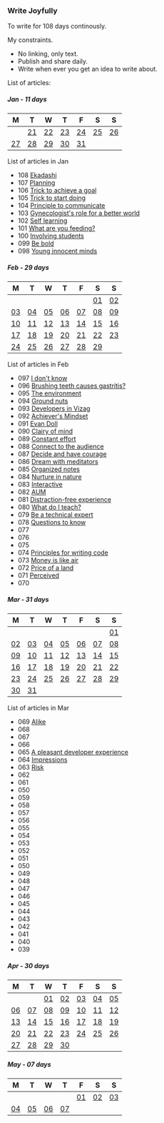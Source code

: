 ### Write Joyfully 

To write for 108 days continously.  

My constraints.
+ No linking, only text.
+ Publish and share daily.
+ Write when ever you get an idea to write about.
  
List of articles:  

##### Jan - 11 days  

| M | T | W | T | F | S | S |
| -- | -- | -- | -- | -- | -- | -- |
|        | [21](108-ekadashi) | [22](107-planning) | [23](106-trick-to-achieve-a-goal) | [24](105-trick-to-start-doing) | [25](104-principle-to-communicate) | [26](103-gynecologists-role) |  
| [27](102-self-learning) | [28](101-what-are-you-feeding) | [29](100-involving-students) | [30](099-be-bold) | [31](098-young-innocent-minds) |        |        |  
  
  
List of articles in Jan
+ 108 [Ekadashi](108-ekadashi)
+ 107 [Planning](107-planning)
+ 106 [Trick to achieve a goal](106-trick-to-achieve-a-goal)
+ 105 [Trick to start doing](105-trick-to-start-doing)
+ 104 [Principle to communicate](104-principle-to-communicate)
+ 103 [Gynecologist's role for a better world](103-gynecologists-role)
+ 102 [Self learning](102-self-learning)
+ 101 [What are you feeding?](101-what-are-you-feeding)
+ 100 [Involving students](100-involving-students)
+ 099 [Be bold](099-be-bold)
+ 098 [Young innocent minds](098-young-innocent-minds)

##### Feb - 29 days   

| M | T | W | T | F | S | S |  
| -- | -- | -- | -- | -- | -- | -- |  
|        |        |        |        |        | [01](097-i-dont-know) | [02](096-brushing-teeth) |  
| [03](095-the-environment) | [04](094-groundnuts) | [05](093-developers-in-vizag) | [06](092-achiever-mindset) | [07](091-evan-doll) | [08](090-clarity-of-mind) | [09](089-constant-effort) |  
| [10](088-connect-to-the-audience) | [11](087-decide-and-have-courage) | [12](086-dream-with-meditators) | [13](085-organized-notes) | [14](084-nurture-in-nature) | [15](083-interactive) | [16](082-aum) |  
| [17](081-distraction-free-experience) | [18](080-what-do-i-teach) | [19](079-be-a-technical-expert) | [20](078-questions-to-know) | [21]() | [22]() | [23]() |  
| [24]() | [25](074-principles-for-writing-code) | [26](073-money-is-like-air) | [27](072-price-of-a-land) | [28](071-perceived) | [29]() |        |  
  
List of articles in Feb  
+ 097 [I don't know](097-i-dont-know)
+ 096 [Brushing teeth causes gastritis?](096-brushing-teeth)
+ 095 [The environment](095-the-environment)
+ 094 [Ground nuts](094-groundnuts)
+ 093 [Developers in Vizag](093-developers-in-vizag)
+ 092 [Achiever's Mindset](092-achiever-mindset)
+ 091 [Evan Doll](091-evan-doll)
+ 090 [Clairy of mind](090-clarity-of-mind)
+ 089 [Constant effort](089-constant-effort)
+ 088 [Connect to the audience](088-connect-to-the-audience)
+ 087 [Decide and have courage](087-decide-and-have-courage)
+ 086 [Dream with meditators](086-dream-with-meditators)
+ 085 [Organized notes](085-organized-notes)
+ 084 [Nurture in nature](084-nurture-in-nature)
+ 083 [Interactive](083-interactive)
+ 082 [AUM](082-aum)
+ 081 [Distraction-free experience](081-distraction-free-experience)
+ 080 [What do I teach?](080-what-do-i-teach)
+ 079 [Be a technical expert](079-be-a-technical-expert)
+ 078 [Questions to know](078-questions-to-know)
+ 077
+ 076
+ 075
+ 074 [Principles for writing code](074-principles-for-writing-code)
+ 073 [Money is like air](073-money-is-like-air)
+ 072 [Price of a land](072-price-of-a-land)
+ 071 [Perceived](071-perceived)
+ 070

##### Mar - 31 days    

| M | T | W | T | F | S | S |
| -- | -- | -- | -- | -- | -- | -- |
|        |        |        |        |        |        | [01](069-alike) |  
| [02]() | [03]() | [04]() | [05](065-a-pleasant-developer-experience) | [06](064-impressions) | [07](063-risk) | [08]() |  
| [09]() | [10]() | [11]() | [12]() | [13]() | [14]() | [15]() |  
| [16]() | [17]() | [18]() | [19]() | [20]() | [21]() | [22]() |  
| [23]() | [24]() | [25]() | [26]() | [27]() | [28]() | [29]() |  
| [30]() | [31]() |        |        |        |        |        |  
  
List of articles in Mar  
+ 069 [Alike](069-alike)
+ 068
+ 067
+ 066
+ 065 [A pleasant developer experience](065-a-pleasant-developer-experience)
+ 064 [Impressions](064-impressions)
+ 063 [Risk](063-risk)
+ 062
+ 061
+ 050
+ 059
+ 058
+ 057
+ 056
+ 055
+ 054
+ 053
+ 052
+ 051
+ 050
+ 049
+ 048
+ 047
+ 046
+ 045
+ 044
+ 043
+ 042
+ 041
+ 040
+ 039


##### Apr - 30 days    

| M | T | W | T | F | S | S |  
| -- | -- | -- | -- | -- | -- | -- |  
|        |        | [01]() | [02]() | [03]() | [04]() | [05]() |  
| [06]() | [07]() | [08]() | [09]() | [10]() | [11]() | [12]() |  
| [13]() | [14]() | [15]() | [16]() | [17]() | [18]() | [19]() |  
| [20]() | [21]() | [22]() | [23]() | [24]() | [25]() | [26]() |  
| [27]() | [28]() | [29]() | [30]() |        |        |        |  
   
##### May - 07 days   

| M | T | W | T | F | S | S |  
| -- | -- | -- | -- | -- | -- | -- |  
|        |        |        |        | [01]() | [02]() | [03]() |  
| [04]() | [05]() | [06]() | [07]() |        |        |        |  
  
